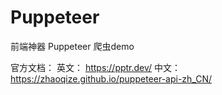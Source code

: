 # Puppeteer
前端神器 Puppeteer 爬虫demo

官方文档：
英文： https://pptr.dev/
中文： https://zhaoqize.github.io/puppeteer-api-zh_CN/
